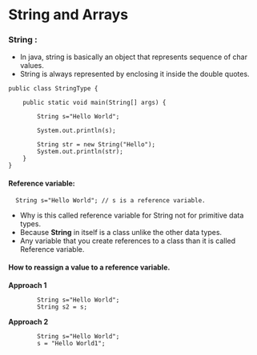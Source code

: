 # String and Arrays

### String :

-   In java, string is basically an object that represents sequence of char values.
-   String is always represented by enclosing it inside the double quotes.

```aidl
public class StringType {

    public static void main(String[] args) {

        String s="Hello World";

        System.out.println(s);
        
        String str = new String("Hello");
        System.out.println(str);
    }
}
```

#### Reference variable:

```aidl
  String s="Hello World"; // s is a reference variable.
```

-   Why is this called reference variable for String not for primitive data types.
-   Because **String** in itself is a class unlike the other data types.
-   Any variable that you create references to a class than it is called Reference variable.


#### How to reassign a value to a reference variable.


**Approach 1**

```
        String s="Hello World";
        String s2 = s;
```

**Approach 2**

```
        String s="Hello World";
        s = "Hello World1";
```